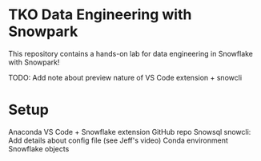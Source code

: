 # TKO Data Engineering with Snowpark
This repository contains a hands-on lab for data engineering in Snowflake with Snowpark!

TODO: Add note about preview nature of VS Code extension + snowcli

# Setup

Anaconda
VS Code + Snowflake extension
GitHub repo
Snowsql
snowcli: Add details about config file (see Jeff's video)
Conda environment
Snowflake objects
